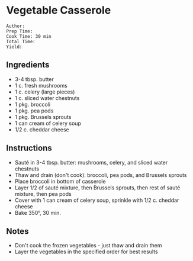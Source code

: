 # Vegetable Casserole

```
Author: 
Prep Time: 
Cook Time: 30 min
Total Time: 
Yield: 
```

## Ingredients

- 3-4 tbsp. butter
- 1 c. fresh mushrooms
- 1 c. celery (large pieces)
- 1 c. sliced water chestnuts
- 1 pkg. broccoli
- 1 pkg. pea pods
- 1 pkg. Brussels sprouts
- 1 can cream of celery soup
- 1/2 c. cheddar cheese

## Instructions

- Sauté in 3-4 tbsp. butter: mushrooms, celery, and sliced water chestnuts
- Thaw and drain (don't cook): broccoli, pea pods, and Brussels sprouts
- Place broccoli in bottom of casserole
- Layer 1/2 of sauté mixture, then Brussels sprouts, then rest of sauté mixture, then pea pods
- Cover with 1 can cream of celery soup, sprinkle with 1/2 c. cheddar cheese
- Bake 350°, 30 min.

## Notes

- Don't cook the frozen vegetables - just thaw and drain them
- Layer the vegetables in the specified order for best results